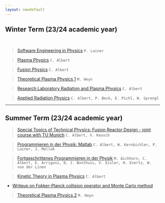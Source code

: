 ```yaml
---
layout: newdefault
---
```


## Winter Term (23/24 academic year)  
<br>

> [Software Engineering in Physics](https://online.tugraz.at/tug_online/ee/ui/ca2/app/desktop/#/slc.tm.cp/student/courses/410565) `P. Lainer`

> [Plasma Physics](https://online.tugraz.at/tug_online/ee/ui/ca2/app/desktop/#/slc.tm.cp/student/courses/404671) `C. Albert`

> [Fusion Physics](https://online.tugraz.at/tug_online/ee/ui/ca2/app/desktop/#/slc.tm.cp/student/courses/407698) `C. Albert`

> [Theoretical Plasma Physics 1](https://online.tugraz.at/tug_online/wbLv.wbShowLVDetail?pStpSpNr=336409) `M. Heyn`	

> [Research Laboratory Radiation and Plasma Physics](https://online.tugraz.at/tug_online/ee/ui/ca2/app/desktop/#/slc.tm.cp/student/courses/405810) `C. Albert`

> [Applied Radiation Physics](https://online.tugraz.at/tug_online/ee/ui/ca2/app/desktop/#/slc.tm.cp/student/courses/405038) `C. Albert, P. Beck, E. Pichl, W. Sprengl`



----

## Summer Term (23/24 academic year)  

> [Special Topics of Technical Physics: Fusion Reactor Design - joint course with TU Munich](https://online.tugraz.at/tug_online/ee/ui/ca2/app/desktop/#/slc.tm.cp/student/courses/423064?$scrollTo=toc_overview) `C. Albert, V. Keusch`

> [Programmieren in der Physik: Matlab](https://online.tugraz.at/tug_online/ee/ui/ca2/app/desktop/#/slc.tm.cp/student/courses/403515?$scrollTo=toc_overview) `C. Albert, W. Kernbichler, P. Lainer, J. Mellak`

> [Fortgeschrittenes Programmieren in der Physik](https://online.tugraz.at/tug_online/wbLv.wbShowLVDetail?pStpSpNr=335823) `M. Aichhorn, C. Albert, E. Arrigoni, D. J. Bonthuis, V. Eisler, H. Evertz, W. von der Linen`

> [Kinetic Theory in Plasma Physics](https://online.tugraz.at/tug_online/ee/ui/ca2/app/desktop/#/slc.tm.cp/student/courses/401146?$ctx=lang=de&$scrollTo=toc_overview) `C. Albert`
- [Writeup on Fokker-Planck collision operator and Monte Carlo method](/assets/teaching/fokker_planck.pdf)

> [Theoretical Plasma Physics 2](https://online.tugraz.at/tug_online/wbLv.wbShowLVDetail?pStpSpNr=333021&pSpracheNr=) `M. Heyn`
